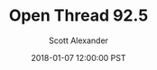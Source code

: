 ---
layout: podcast
title: "Open Thread 92.5"
author: Scott Alexander
description: https://slatestarcodex.com/2018/01/07/open-thread-92-5/
date: 2018-01-07 12:00:00 PST
length: 86212
duration: 21
guid: open-thread-92-5
---